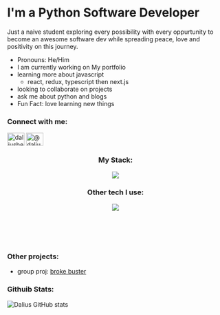 # I'm a Python Software Developer 

Just a naive student exploring every possibility with every oppurtunity to become an awesome software dev while spreading peace, love and positivity on this journey.


* Pronouns: He/Him
* I am currently working on My portfolio
* learning more about javascript 
  * react, redux, typescript then next.js
* looking to collaborate on projects 
* ask me about python and blogs 
* Fun Fact: love learning new things




### Connect with me:
<p>
<a href="https://linkedin.com/in/dalius-beck-jr" target="blank"><img align="center" src="https://raw.githubusercontent.com/rahuldkjain/github-profile-readme-generator/master/src/images/icons/Social/linked-in-alt.svg" alt="daliusbeckjr" height="30" width="40" /></a>
 <a href="https://medium.com/@daliusbeckjr" target="blank"><img align="center" src="https://raw.githubusercontent.com/rahuldkjain/github-profile-readme-generator/master/src/images/icons/Social/medium.svg" alt="@daliusbeckxiv" height="30" width="40" /></a> 


<h3 align="center"> My Stack: </h3>
<p align="center">
  <a href="https://skillicons.dev">
    <img src="https://skillicons.dev/icons?i=git,django,mysql,react,tailwind,sass" />
  </a>
</p>

<h3 align="center"> Other tech I use: </h3>
<p align="center">
  <a href="https://skillicons.dev">
    <img src="https://skillicons.dev/icons?i=aws,flask,mongodb,docker,vite" />
  </a>
</p>


#
<br />
<br />

### Other projects:

* group proj: [broke buster](https://github.com/Tiarawayz/movie_app)

### Githuib Stats:

![Dalius GitHub stats](https://github-readme-stats.vercel.app/api?username=DaliusBeckjr&show_icons=true&theme=cobalt)
